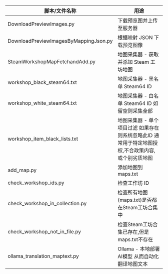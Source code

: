 | 脚本/文件名称 | 用途 |
| -------------- | ---- |
| DownloadPreviewImages.py | 下载预览图并上传至服务器 |
| DownloadPreviewImagesByMappingJson.py | 根据映射 JSON 下载预览图像 |
| SteamWorkshopMapFetchandAdd.py | 地图采集器 - 获取并添加 Steam 工坊地图 |
| workshop_black_steam64.txt | 地图采集器 - 黑名单 Steam64 ID |
| workshop_white_steam64.txt | 地图采集器 - 白名单 Steam64 ID 如留空则采集全部|
| workshop_item_black_lists.txt | 地图采集器 - 单个项目过滤 如果存在则系统忽略此ID 通常用于特定地图授权,不合政策内容,或个别劣质地图|
| add_map.py | 添加地图到maps.txt |
| check_workshop_ids.py | 检查工作坊 ID |
| check_workshop_in_collection.py | 检查所有地图(maps.txt)是否都在Steam工坊合集中 |
| check_workshop_not_in_file.py | 检查Steam工坊合集已存在,但是maps.txt不存在 |
| ollama_translation_maptext.py | Ollama - 本地部署AI模型 从而自动化翻译地图文本 |
